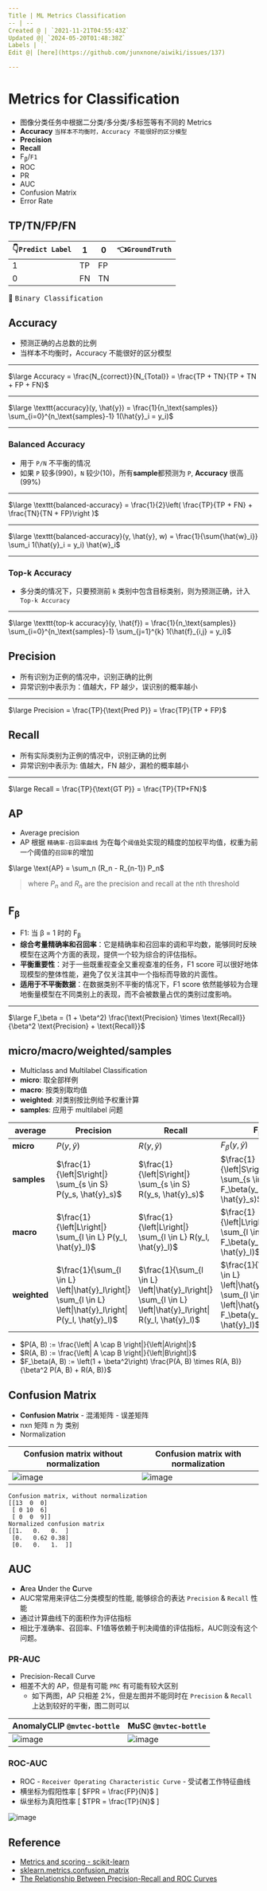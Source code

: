 ```yaml
---
Title | ML Metrics Classification
-- | --
Created @ | `2021-11-21T04:55:43Z`
Updated @| `2024-05-20T01:48:38Z`
Labels | ``
Edit @| [here](https://github.com/junxnone/aiwiki/issues/137)

---
```

# Metrics for Classification

- 图像分类任务中根据二分类/多分类/多标签等有不同的 Metrics
- **Accuracy** `当样本不均衡时，Accuracy 不能很好的区分模型`
- **Precision**
- **Recall**
- F<sub>β</sub>/`F1`
- ROC
- PR
- AUC
- Confusion Matrix
- Error Rate


## TP/TN/FP/FN

👇`Predict Label` | 1 | 0 | 👈`GroundTruth`
-- | -- | -- | --
1 | TP | FP
0 | FN | TN


:bookmark: <kbd>Binary Classification</kbd>

## Accuracy
- 预测正确的占总数的比例
- 当样本不均衡时，Accuracy 不能很好的区分模型

---

$\large Accuracy = \frac{N_{correct}}{N_{Total}} = \frac{TP + TN}{TP + TN + FP + FN}$

---

$\large \texttt{accuracy}(y, \hat{y}) = \frac{1}{n_\text{samples}} \sum_{i=0}^{n_\text{samples}-1} 1(\hat{y}_i = y_i)$

---

### Balanced Accuracy
- 用于 `P/N` 不平衡的情况
- 如果 `P` 较多(990)，`N` 较少(10)，所有**sample**都预测为 `P`,  **Accuracy** 很高(99%)

---

$\large \texttt{balanced-accuracy} = \frac{1}{2}\left( \frac{TP}{TP + FN} + \frac{TN}{TN + FP}\right )$ 

---

$\large \texttt{balanced-accuracy}(y, \hat{y}, w) = \frac{1}{\sum{\hat{w}_i}} \sum_i 1(\hat{y}_i = y_i) \hat{w}_i$

---

### Top-k Accuracy
- 多分类的情况下，只要预测前 `k` 类别中包含目标类别，则为预测正确，计入 `Top-k Accuracy`

---

$\large \texttt{top-k accuracy}(y, \hat{f}) = \frac{1}{n_\text{samples}} \sum_{i=0}^{n_\text{samples}-1} \sum_{j=1}^{k} 1(\hat{f}_{i,j} = y_i)$ 



## Precision
-  所有识别为正例的情况中，识别正确的比例
- 异常识别中表示为：值越大，FP 越少，误识别的概率越小

---

$\large  Precision = \frac{TP}{\text{Pred P}} = \frac{TP}{TP + FP}$


## Recall
- 所有实际类别为正例的情况中，识别正确的比例
- 异常识别中表示为: 值越大，FN 越少，漏检的概率越小

---

$\large Recall = \frac{TP}{\text{GT P}} = \frac{TP}{TP+FN}$


## AP
- Average precision
- AP 根据 `精确率-召回率曲线` 为在每个`阈值`处实现的精度的加权平均值，权重为前一个阈值的`召回率`的增加

$\large \text{AP} = \sum_n (R_n - R_{n-1}) P_n$

> where $P_n$ and $R_n$ are the precision and recall at the nth threshold




## F<sub>β</sub>
- F1: 当 β = 1 时的 F<sub>β</sub>
- **综合考量精确率和召回率**：它是精确率和召回率的调和平均数，能够同时反映模型在这两个方面的表现，提供一个较为综合的评估指标。
- **平衡重要性**：对于一些既重视查全又重视查准的任务，F1 score 可以很好地体现模型的整体性能，避免了仅关注其中一个指标而导致的片面性。
- **适用于不平衡数据**：在数据类别不平衡的情况下，F1 score 依然能够较为合理地衡量模型在不同类别上的表现，而不会被数量占优的类别过度影响。

---

$\large F_\beta = (1 + \beta^2) \frac{\text{Precision} \times \text{Recall}}{\beta^2 \text{Precision} + \text{Recall}}$ 


## micro/macro/weighted/samples
- Multiclass and Multilabel Classification
- **micro**: 取全部样例
- **macro**:  按类别取均值
- **weighted**: 对类别按比例给予权重计算
- **samples**: 应用于 multilabel 问题


average | Precision | Recall |F<sub>β</sub>
-- | -- | -- | --
**micro** | $P(y, \hat{y})$ | $R(y, \hat{y})$ | $F_\beta(y, \hat{y})$
**samples** | $\frac{1}{\left\|S\right\|} \sum_{s \in S} P(y_s, \hat{y}_s)$ | $\frac{1}{\left\|S\right\|} \sum_{s \in S} R(y_s, \hat{y}_s)$ | $\frac{1}{\left\|S\right\|} \sum_{s \in S} F_\beta(y_s, \hat{y}_s)$
**macro** | $\frac{1}{\left\|L\right\|} \sum_{l \in L} P(y_l, \hat{y}_l)$ | $\frac{1}{\left\|L\right\|} \sum_{l \in L} R(y_l, \hat{y}_l)$ | $\frac{1}{\left\|L\right\|} \sum_{l \in L} F_\beta(y_l, \hat{y}_l)$
**weighted** | $\frac{1}{\sum_{l \in L} \left\|\hat{y}_l\right\|} \sum_{l \in L} \left\|\hat{y}_l\right\| P(y_l, \hat{y}_l)$ | $\frac{1}{\sum_{l \in L} \left\|\hat{y}_l\right\|} \sum_{l \in L} \left\|\hat{y}_l\right\| R(y_l, \hat{y}_l)$ | $\frac{1}{\sum_{l \in L} \left\|\hat{y}_l\right\|} \sum_{l \in L} \left\|\hat{y}_l\right\| F_\beta(y_l, \hat{y}_l)$

- $P(A, B) := \frac{\left| A \cap B \right|}{\left|A\right|}$
- $R(A, B) := \frac{\left| A \cap B \right|}{\left|B\right|}$
- $F_\beta(A, B) := \left(1 + \beta^2\right) \frac{P(A, B) \times R(A, B)}{\beta^2 P(A, B) + R(A, B)}$



## Confusion Matrix
- **Confusion Matrix** - 混淆矩阵 - 误差矩阵
- nxn 矩阵 n 为 类别
- Normalization

Confusion matrix without normalization| Confusion matrix with normalization
-- | --
![image](https://user-images.githubusercontent.com/2216970/54807154-49a83f80-4cb7-11e9-9704-696ad5a13047.png) | ![image](https://user-images.githubusercontent.com/2216970/54807161-4f9e2080-4cb7-11e9-9501-7f464858fb79.png)

```
Confusion matrix, without normalization
[[13  0  0]
 [ 0 10  6]
 [ 0  0  9]]
Normalized confusion matrix
[[1.   0.   0.  ]
 [0.   0.62 0.38]
 [0.   0.   1.  ]]
```


## AUC
- **A**rea **U**nder the **C**urve
- AUC常常用来评估二分类模型的性能, 能够综合的表达 `Precision` & `Recall` 性能
- 通过计算曲线下的面积作为评估指标
- 相比于准确率、召回率、F1值等依赖于判决阈值的评估指标，AUC则没有这个问题。


### PR-AUC
- Precision-Recall Curve
- 相差不大的 AP，但是有可能 `PRC` 有可能有较大区别
  - 如下两图，AP 只相差 2%，但是左图并不能同时在 `Precision` & `Recall` 上达到较好的平衡，图二则可以

AnomalyCLIP `@mvtec-bottle` | MuSC `@mvtec-bottle`
-- | --
![image](https://github.com/junxnone/aiwiki/assets/2216970/abc34a7a-66ea-4388-b3f8-5c28c808e11a) | ![image](https://github.com/junxnone/aiwiki/assets/2216970/29835b2d-8f7a-4411-a5a3-e413222df32d)



### ROC-AUC
- ROC - `Receiver Operating Characteristic Curve` - 受试者工作特征曲线
- 横坐标为假阳性率 [ $FPR = \frac{FP}{N}$ ]
- 纵坐标为真阳性率 [ $TPR = \frac{TP}{N}$ ]

![image](https://user-images.githubusercontent.com/2216970/204750904-e664abb7-5f1d-4491-86e0-93867ee7280e.png)



## Reference
- [Metrics and scoring - scikit-learn](https://scikit-learn.org/stable/modules/model_evaluation.html#metrics-and-scoring-quantifying-the-quality-of-predictions)
- [sklearn.metrics.confusion_matrix](https://scikit-learn.org/stable/modules/generated/sklearn.metrics.confusion_matrix.html)
- [The Relationship Between Precision-Recall and ROC Curves](https://www.biostat.wisc.edu/~page/rocpr.pdf)
